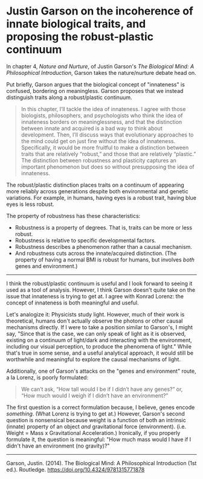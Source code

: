# Justin Garson on the incoherence of innate biological traits, and proposing the robust-plastic continuum

In chapter 4, _Nature and Nurture_, of Justin Garson's _The Biological Mind: A Philosophical Introduction_, Garson takes the nature/nurture debate head on.

Put briefly, Garson argues that the biological concept of "innateness" is confused, bordering on meaningless. Garson proposes that we instead distinguish traits along a robust/plastic continuum.

>In this chapter, I’ll tackle the idea of innateness. I agree with those biologists, philosophers, and psychologists who think the idea of innateness borders on meaninglessness, and that the distinction between innate and acquired is a bad way to think about development. Then, I’ll discuss ways that evolutionary approaches to the mind could get on just fine without the idea of innateness. Specifically, it would be more fruitful to make a distinction between traits that are relatively “robust,” and those that are relatively “plastic.” The distinction between robustness and plasticity captures an important phenomenon but does so without presupposing the idea of innateness.

The robust/plastic distinction places traits on a continuum of appearing more reliably across generations despite both environmental and genetic variations. For example, in humans, having eyes is a robust trait, having blue eyes is less robust. 

The property of robustness has these characteristics:
- Robustness is a property of degrees. That is, traits can be more or less robust.
- Robustness is relative to specific developmental factors.
- Robustness describes a phenomenon rather than a causal mechanism.
- And robustness cuts across the innate/acquired distinction. (The property of having a normal BMI is robust for humans, but involves *both* genes and environment.)

---

I think the robust/plastic continuum is useful and I look forward to seeing it used as a tool of analysis. However, I think Garson doesn't quite take on the issue that innateness is trying to get at. I agree with Konrad Lorenz: the concept of innateness is both meaningful and useful.

Let's analogize it: Physicists study light. However, much of their work is theoretical, humans don't actually observe the photons or other causal mechanisms directly. If I were to take a position similar to Garson's, I might say, "Since that is the case, we can only speak of light as it is observed, existing on a continuum of light/dark and interacting with the environment, including our visual perception, to produce the phenomena of light." While that's true in some sense, and a useful analytical approach, it would still be worthwhile and meaningful to explore the causal mechanisms of light.

Additionally, one of Garson's attacks on the "genes and environment" route, a la Lorenz, is poorly formulated:

> We can’t ask, “How tall would I be if I didn’t have any genes?” or, “How much would I weigh if I didn’t have an environment?”

The first question is a correct formulation because, I believe, genes encode _something_. (What Lorenz is trying to get at.) However, Garson's second question is nonsensical because weight is a function of both an intrinsic (innate) property of an object _and_ gravitational force (environment). (i.e. Weight = Mass x Gravitational Acceleration.) Ironically, if you properly formulate it, the question is meaningful: "How much mass would I have if I didn't have an environment (no gravity)?"

---

Garson, Justin. (2014). The Biological Mind: A Philosophical Introduction (1st ed.). Routledge. https://doi.org/10.4324/9781315771878
